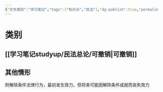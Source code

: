 ```yaml
---
{"文件类别":"学习笔记","tags":["知识点","民法"],"dg-publish":true,"permalink":"/学习笔记studyup/民法总论/未定的生效/","dgPassFrontmatter":true,"created":"2024-07-17T15:16:51.801+08:00","updated":"2024-11-17T17:24:52.004+08:00"}
---
```


# 类别
## [[学习笔记studyup/民法总论/可撤销\|可撤销]]
## 其他情形
附解除条件法律行为，最初发生效力，但将来可能因解除条件成就而丧失效力
